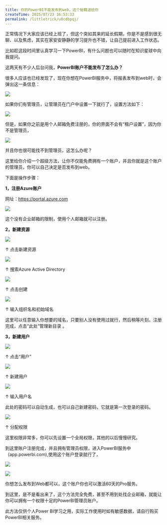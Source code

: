 ```yaml
---
title: 你的PowerBI不能发布到web，这个秘籍送给你
createTime: 2025/07/23 16:53:33
permalink: /littletrick/u0cdbpqj/
---
```

<font style="color:rgb(25, 25, 25);">正常情况下大家应该已经上班了，但这个突如其来的延长假期，你是不是感到很无聊、以及焦虑，其实在家安安静静的学习提升也不错，让自己提前进入工作状态。</font>

<font style="color:rgb(25, 25, 25);">比如趁这段时间里认真学习一下PowerBI，有什么问题也可以随时在知识星球中向我提问。</font>

<font style="color:rgb(25, 25, 25);">这两天有不少人后台问我，</font>**<font style="color:rgb(25, 25, 25);">PowerBI账户不能发布了怎么办？</font>**

<font style="color:rgb(25, 25, 25);">很多人应该也已经发现了，现在你想在PowerBI服务中，将报表发布到web时，会弹出这一条信息：</font>

![](https://cdn.nlark.com/yuque/0/2021/png/683747/1624327602901-af38c0d6-e587-47a3-8438-2778cfc36526.png)

<font style="color:rgb(25, 25, 25);">如果你们有管理员，让管理员在门户中设置一下就行了，设置方法如下：</font>

![](https://cdn.nlark.com/yuque/0/2021/png/683747/1624327618669-01f58b5b-0a2f-4a1a-a075-b02fece89279.png)

<font style="color:rgb(25, 25, 25);">但是，如果你之前是用个人邮箱免费注册的，你的界面不会有“租户设置”，因为你不是管理员，</font>

![](https://cdn.nlark.com/yuque/0/2021/png/683747/1624327610218-5511c0fb-4f89-46a3-b60d-bd9b8cc604c3.png)

<font style="color:rgb(25, 25, 25);">并且你也很可能找不到管理员，这怎么办呢？</font>

<font style="color:rgb(25, 25, 25);">这里给你介绍一个超级方法，让你不仅能免费拥有一个账户，并且你就是这个账户的管理员，你可以自己决定是否发布到web。</font>

<font style="color:rgb(25, 25, 25);">下面是操作步骤：</font>

**<font style="color:rgb(25, 25, 25);">1，注册Azure账户</font>**

<font style="color:rgb(25, 25, 25);">网址：https://portal.azure.com</font>

![](https://cdn.nlark.com/yuque/0/2021/png/683747/1624327611092-443f4d79-5adc-42db-ab04-24f9d2aa703a.png)

<font style="color:rgb(25, 25, 25);">这个没有企业邮箱的限制，使用个人邮箱就可以注册。</font>

**<font style="color:rgb(25, 25, 25);">2，新建资源</font>**

![](https://cdn.nlark.com/yuque/0/2021/png/683747/1624327626034-22700d04-0014-4bb5-8f4d-28c70d74b7ea.png)

<font style="color:rgb(25, 25, 25);">↑ 点击新建资源</font>

![](https://cdn.nlark.com/yuque/0/2021/png/683747/1624327616118-abe9cce8-24c1-4b3d-bff4-928f83e842c9.png)

<font style="color:rgb(25, 25, 25);">↑ 搜索Azure Active Directory</font>

![](https://cdn.nlark.com/yuque/0/2021/png/683747/1624327621762-0efa9693-4922-4602-81f6-a960f6c9403b.png)

<font style="color:rgb(25, 25, 25);">↑ 点击创建</font>

![](https://cdn.nlark.com/yuque/0/2021/png/683747/1624327625147-e1f488d2-7950-4fd8-853f-99f6557ac31c.png)

<font style="color:rgb(25, 25, 25);">↑ 输入组织名和初始域名</font>

<font style="color:rgb(25, 25, 25);">这里可以任意输入你想要的域名，只要别人没有使用过就行，然后稍等片刻，注册完成，点击“此处”管理新目录 。</font>

**<font style="color:rgb(25, 25, 25);">3，新建用户</font>**

![](https://cdn.nlark.com/yuque/0/2021/png/683747/1624327626296-c0e0cd8d-814f-416c-92ec-3ef140b110a3.png)

<font style="color:rgb(25, 25, 25);">↑ 点击“用户”</font>

![](https://cdn.nlark.com/yuque/0/2021/png/683747/1624327630207-cd3e7526-5487-4a58-b603-dfd1f3db077e.png)

<font style="color:rgb(25, 25, 25);">↑ 新建用户</font>

![](https://cdn.nlark.com/yuque/0/2021/png/683747/1624327632525-13182dc3-379d-4c1d-bb61-d839b7b958b7.png)

<font style="color:rgb(25, 25, 25);">↑ 输入用户名</font>

<font style="color:rgb(25, 25, 25);">此处的密码可以自动生成，也可以自己新建密码，它就是第一次登录的密码。</font>

![](https://cdn.nlark.com/yuque/0/2021/png/683747/1624327652596-3b927d15-cf4c-4179-8395-476ad38b9792.png)

<font style="color:rgb(25, 25, 25);">↑ 分配权限</font>

<font style="color:rgb(25, 25, 25);">这里权限非常多，你可以先设置一个全局权限，其他的以后慢慢研究。</font>

<font style="color:rgb(25, 25, 25);">到这里账户注册完成，并且拥有管理员权限，进入PowerBI服务中（app.powerbi.com),使用这个账户登录就行了，</font>

![](https://cdn.nlark.com/yuque/0/2021/png/683747/1624327631276-8a0eeaae-2b97-48c5-850d-2d7b2c662b6b.png)

![](https://cdn.nlark.com/yuque/0/2021/png/683747/1624327650334-4af2d5e8-f0de-4809-8852-09e299e248a7.png)

<font style="color:rgb(25, 25, 25);">你想怎么发布到Web都可以，这个账户你也可以激活60天的Pro服务。</font>

<font style="color:rgb(25, 25, 25);">到这里，是不是看出来了，这个方法完全免费，甚至不用到处找企业邮箱，就能让你可以拥有一个权限十足的PowerBI管理员账户。</font>

<font style="color:rgb(25, 25, 25);">此方法仅供个人Power BI学习之用，实际工作使用时如有敏感数据，请自行购买PowerBI相关服务。</font>

